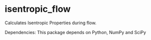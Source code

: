 # isentropic_flow
Calculates Isentropic Properties during flow.

Dependencies:
This package depends on Python, NumPy and SciPy 
